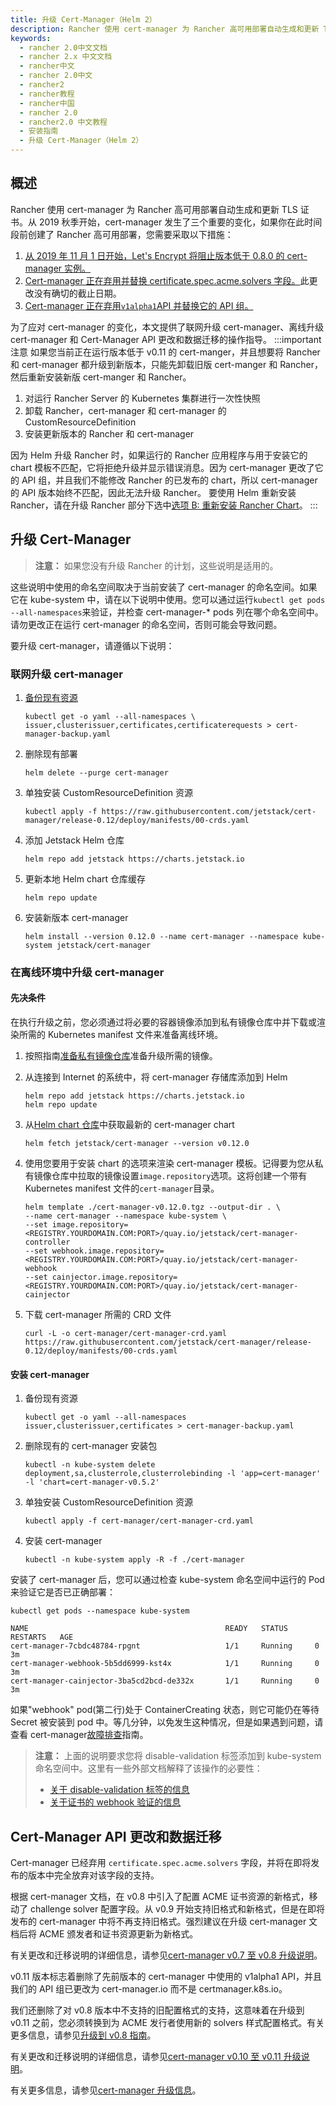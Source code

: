 ```yaml
---
title: 升级 Cert-Manager（Helm 2）
description: Rancher 使用 cert-manager 为 Rancher 高可用部署自动生成和更新 TLS 证书。从 2019 秋季开始，cert-manager 发生了三个重要的变化，如果你在此时间段前创建了 Rancher 高可用部署，您需要采取以下措施
keywords:
  - rancher 2.0中文文档
  - rancher 2.x 中文文档
  - rancher中文
  - rancher 2.0中文
  - rancher2
  - rancher教程
  - rancher中国
  - rancher 2.0
  - rancher2.0 中文教程
  - 安装指南
  - 升级 Cert-Manager（Helm 2）
---
```


## 概述

Rancher 使用 cert-manager 为 Rancher 高可用部署自动生成和更新 TLS 证书。从 2019 秋季开始，cert-manager 发生了三个重要的变化，如果你在此时间段前创建了 Rancher 高可用部署，您需要采取以下措施：

1. [从 2019 年 11 月 1 日开始，Let's Encrypt 将阻止版本低于 0.8.0 的 cert-manager 实例。](https://community.letsencrypt.org/t/blocking-old-cert-manager-versions/98753)
1. [Cert-manager 正在弃用并替换 certificate.spec.acme.solvers 字段。](https://cert-manager.io/docs/installation/upgrading/upgrading-0.7-0.8/)此更改没有确切的截止日期。
1. [Cert-manager 正在弃用`v1alpha1`API 并替换它的 API 组。](https://cert-manager.io/docs/installation/upgrading/upgrading-0.10-0.11/)

为了应对 cert-manager 的变化，本文提供了联网升级 cert-manager、离线升级 cert-manager 和 Cert-Manager API 更改和数据迁移的操作指导。
:::important 注意
如果您当前正在运行版本低于 v0.11 的 cert-manger，并且想要将 Rancher 和 cert-manager 都升级到新版本，只能先卸载旧版 cert-manger 和 Rancher，然后重新安装新版 cert-manger 和 Rancher。

1. 对运行 Rancher Server 的 Kubernetes 集群进行一次性快照
2. 卸载 Rancher，cert-manager 和 cert-manager 的 CustomResourceDefinition
3. 安装更新版本的 Rancher 和 cert-manager

因为 Helm 升级 Rancher 时，如果运行的 Rancher 应用程序与用于安装它的 chart 模板不匹配，它将拒绝升级并显示错误消息。因为 cert-manager 更改了它的 API 组，并且我们不能修改 Rancher 的已发布的 chart，所以 cert-manager 的 API 版本始终不匹配，因此无法升级 Rancher。
要使用 Helm 重新安装 Rancher，请在升级 Rancher 部分下选中[选项 B: 重新安装 Rancher Chart](/docs/rancher2/installation_new/upgrades-rollbacks/upgrades/ha/_index)。
:::

## 升级 Cert-Manager

> **注意：**
> 如果您没有升级 Rancher 的计划，这些说明是适用的。

这些说明中使用的命名空间取决于当前安装了 cert-manager 的命名空间。如果它在 kube-system 中，请在以下说明中使用。您可以通过运行`kubectl get pods --all-namespaces`来验证，并检查 cert-manager-\* pods 列在哪个命名空间中。请勿更改正在运行 cert-manager 的命名空间，否则可能会导致问题。

要升级 cert-manager，请遵循以下说明：

### 联网升级 cert-manager

1.  [备份现有资源](https://cert-manager.io/docs/tutorials/backup/)

    ```plain
    kubectl get -o yaml --all-namespaces \
    issuer,clusterissuer,certificates,certificaterequests > cert-manager-backup.yaml
    ```

1.  删除现有部署

    ```plain
    helm delete --purge cert-manager
    ```

1.  单独安装 CustomResourceDefinition 资源

    ```plain
    kubectl apply -f https://raw.githubusercontent.com/jetstack/cert-manager/release-0.12/deploy/manifests/00-crds.yaml
    ```

1.  添加 Jetstack Helm 仓库

    ```plain
    helm repo add jetstack https://charts.jetstack.io
    ```

1.  更新本地 Helm chart 仓库缓存

    ```plain
    helm repo update
    ```

1.  安装新版本 cert-manager

    ```plain
    helm install --version 0.12.0 --name cert-manager --namespace kube-system jetstack/cert-manager
    ```

### 在离线环境中升级 cert-manager

#### 先决条件

在执行升级之前，您必须通过将必要的容器镜像添加到私有镜像仓库中并下载或渲染所需的 Kubernetes manifest 文件来准备离线环境。

1. 按照指南[准备私有镜像仓库](/docs/rancher2/installation/other-installation-methods/air-gap/populate-private-registry/_index)准备升级所需的镜像。

1. 从连接到 Internet 的系统中，将 cert-manager 存储库添加到 Helm

   ```plain
   helm repo add jetstack https://charts.jetstack.io
   helm repo update
   ```

1. 从[Helm chart 仓库](https://hub.helm.sh/charts/jetstack/cert-manager)中获取最新的 cert-manager chart

   ```plain
   helm fetch jetstack/cert-manager --version v0.12.0
   ```

1. 使用您要用于安装 chart 的选项来渲染 cert-manager 模板。记得要为您从私有镜像仓库中拉取的镜像设置`image.repository`选项。这将创建一个带有 Kubernetes manifest 文件的`cert-manager`目录。

   ```plain
   helm template ./cert-manager-v0.12.0.tgz --output-dir . \
   --name cert-manager --namespace kube-system \
   --set image.repository=<REGISTRY.YOURDOMAIN.COM:PORT>/quay.io/jetstack/cert-manager-controller
   --set webhook.image.repository=<REGISTRY.YOURDOMAIN.COM:PORT>/quay.io/jetstack/cert-manager-webhook
   --set cainjector.image.repository=<REGISTRY.YOURDOMAIN.COM:PORT>/quay.io/jetstack/cert-manager-cainjector
   ```

1. 下载 cert-manager 所需的 CRD 文件

   ```plain
   curl -L -o cert-manager/cert-manager-crd.yaml https://raw.githubusercontent.com/jetstack/cert-manager/release-0.12/deploy/manifests/00-crds.yaml
   ```

#### 安装 cert-manager

1.  备份现有资源

    ```plain
    kubectl get -o yaml --all-namespaces issuer,clusterissuer,certificates > cert-manager-backup.yaml
    ```

1.  删除现有的 cert-manager 安装包

    ```plain
    kubectl -n kube-system delete deployment,sa,clusterrole,clusterrolebinding -l 'app=cert-manager' -l 'chart=cert-manager-v0.5.2'
    ```

1.  单独安装 CustomResourceDefinition 资源

    ```plain
    kubectl apply -f cert-manager/cert-manager-crd.yaml
    ```

1.  安装 cert-manager

    ```plain
    kubectl -n kube-system apply -R -f ./cert-manager
    ```

安装了 cert-manager 后，您可以通过检查 kube-system 命名空间中运行的 Pod 来验证它是否已正确部署：

```
kubectl get pods --namespace kube-system

NAME                                            READY   STATUS      RESTARTS   AGE
cert-manager-7cbdc48784-rpgnt                   1/1     Running     0          3m
cert-manager-webhook-5b5dd6999-kst4x            1/1     Running     0          3m
cert-manager-cainjector-3ba5cd2bcd-de332x       1/1     Running     0          3m
```

如果"webhook" pod(第二行)处于 ContainerCreating 状态，则它可能仍在等待 Secret 被安装到 pod 中。等几分钟，以免发生这种情况，但是如果遇到问题，请查看 cert-manager[故障排查](https://cert-manager.io/docs/faq/)指南。

> **注意：** 上面的说明要求您将 disable-validation 标签添加到 kube-system 命名空间中。这里有一些外部文档解释了该操作的必要性：
>
> - [关于 disable-validation 标签的信息](https://docs.cert-manager.io/en/latest/tasks/upgrading/upgrading-0.4-0.5.html?highlight=certmanager.k8s.io%2Fdisable-validation#disabling-resource-validation-on-the-cert-manager-namespace)
> - [关于证书的 webhook 验证的信息](https://docs.cert-manager.io/en/latest/getting-started/webhook.html)

## Cert-Manager API 更改和数据迁移

Cert-manager 已经弃用 `certificate.spec.acme.solvers` 字段，并将在即将发布的版本中完全放弃对该字段的支持。

根据 cert-manager 文档，在 v0.8 中引入了配置 ACME 证书资源的新格式，移动了 challenge solver 配置字段。从 v0.9 开始支持旧格式和新格式，但是在即将发布的 cert-manager 中将不再支持旧格式。强烈建议在升级 cert-manager 文档后将 ACME 颁发者和证书资源更新为新格式。

有关更改和迁移说明的详细信息，请参见[cert-manager v0.7 至 v0.8 升级说明](https://cert-manager.io/docs/installation/upgrading/upgrading-0.7-0.8/)。

v0.11 版本标志着删除了先前版本的 cert-manager 中使用的 v1alpha1 API，并且我们的 API 组已更改为 cert-manager.io 而不是 certmanager.k8s.io。

我们还删除了对 v0.8 版本中不支持的旧配置格式的支持，这意味着在升级到 v0.11 之前，您必须转换到为 ACME 发行者使用新的 solvers 样式配置格式。有关更多信息，请参见[升级到 v0.8 指南](https://cert-manager.io/docs/installation/upgrading/upgrading-0.7-0.8/)。

有关更改和迁移说明的详细信息，请参见[cert-manager v0.10 至 v0.11 升级说明](https://cert-manager.io/docs/installation/upgrading/upgrading-0.10-0.11/)。

有关更多信息，请参见[cert-manager 升级信息](https://cert-manager.io/docs/installation/upgrading/)。

